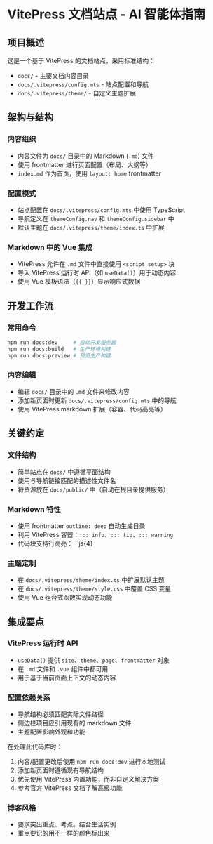 # VitePress 文档站点 - AI 智能体指南

## 项目概述
这是一个基于 VitePress 的文档站点，采用标准结构：
- `docs/` - 主要文档内容目录
- `docs/.vitepress/config.mts` - 站点配置和导航
- `docs/.vitepress/theme/` - 自定义主题扩展

## 架构与结构

### 内容组织
- 内容文件为 `docs/` 目录中的 Markdown (`.md`) 文件
- 使用 frontmatter 进行页面配置（布局、大纲等）
- `index.md` 作为首页，使用 `layout: home` frontmatter

### 配置模式
- 站点配置在 `docs/.vitepress/config.mts` 中使用 TypeScript
- 导航定义在 `themeConfig.nav` 和 `themeConfig.sidebar` 中
- 默认主题在 `docs/.vitepress/theme/index.ts` 中扩展

### Markdown 中的 Vue 集成
- VitePress 允许在 `.md` 文件中直接使用 `<script setup>` 块
- 导入 VitePress 运行时 API（如 `useData()`）用于动态内容
- 使用 Vue 模板语法（`{{ }}`）显示响应式数据

## 开发工作流

### 常用命令
```bash
npm run docs:dev     # 启动开发服务器
npm run docs:build   # 生产环境构建
npm run docs:preview # 预览生产构建
```

### 内容编辑
- 编辑 `docs/` 目录中的 `.md` 文件来修改内容
- 添加新页面时更新 `docs/.vitepress/config.mts` 中的导航
- 使用 VitePress markdown 扩展（容器、代码高亮等）

## 关键约定

### 文件结构
- 简单站点在 `docs/` 中遵循平面结构
- 使用与导航链接匹配的描述性文件名
- 将资源放在 `docs/public/` 中（自动在根目录提供服务）

### Markdown 特性
- 使用 frontmatter `outline: deep` 自动生成目录
- 利用 VitePress 容器：`::: info`、`::: tip`、`::: warning`
- 代码块支持行高亮：```js{4}

### 主题定制
- 在 `docs/.vitepress/theme/index.ts` 中扩展默认主题
- 在 `docs/.vitepress/theme/style.css` 中覆盖 CSS 变量
- 使用 Vue 组合式函数实现动态功能

## 集成要点

### VitePress 运行时 API
- `useData()` 提供 `site`、`theme`、`page`、`frontmatter` 对象
- 在 `.md` 文件和 `.vue` 组件中都可用
- 用于基于当前页面上下文的动态内容

### 配置依赖关系
- 导航结构必须匹配实际文件路径
- 侧边栏项目应引用现有的 markdown 文件
- 主题配置影响外观和功能

在处理此代码库时：
1. 内容/配置更改后使用 `npm run docs:dev` 进行本地测试
2. 添加新页面时遵循现有导航结构
3. 优先使用 VitePress 内置功能，而非自定义解决方案
4. 参考官方 VitePress 文档了解高级功能
 
### 博客风格

- 要求突出重点、考点。结合生活实例
- 重点要记的用不一样的颜色标出来
